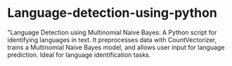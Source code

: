 # Language-detection-using-python
"Language Detection using Multinomial Naive Bayes: A Python script for identifying languages in text. It preprocesses data with CountVectorizer, trains a Multinomial Naive Bayes model, and allows user input for language prediction. Ideal for language identification tasks.
